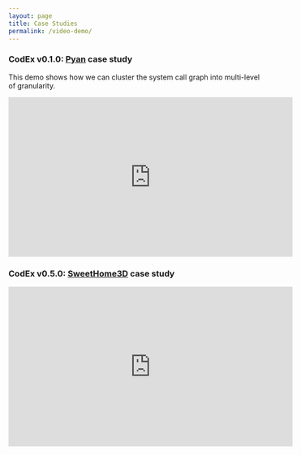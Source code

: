 ```yaml
---
layout: page
title: Case Studies
permalink: /video-demo/
---
```


### CodEx v0.1.0: [Pyan](https://github.com/Technologicat/pyan) case study
This demo shows how we can cluster the system call graph into multi-level of granularity.
<p align="center">
<iframe style="margin: 0 auto;" width="560" height="315" src="https://www.youtube.com/embed/r8TGtCw4mgw" frameborder="0" allow="accelerometer; autoplay; clipboard-write; encrypted-media; gyroscope; picture-in-picture" allowfullscreen></iframe>
</p>

### CodEx v0.5.0: [SweetHome3D](http://www.sweethome3d.com/) case study
<div>
<iframe width="560" height="315" src="https://www.youtube.com/embed/pbxh8vk4IKk" frameborder="0" allow="accelerometer; autoplay; clipboard-write; encrypted-media; gyroscope; picture-in-picture" allowfullscreen></iframe>
</div>

